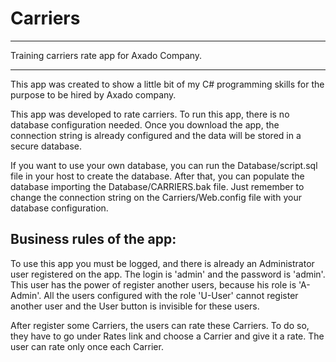 # Carriers
*********************************************
Training carriers rate app for Axado Company.
*********************************************
This app was created to show a little bit of my C# programming skills for the purpose to be hired by Axado company.

This app was developed to rate carriers. To run this app, there is no database configuration needed. Once you download the app, the connection string is already configured and the data will be stored in a secure database.

If you want to use your own database, you can run the Database/script.sql file in your host to create the database. After that, you can populate the database importing the Database/CARRIERS.bak file. Just remember to change the connection string on the Carriers/Web.config file with your database configuration.

Business rules of the app:
--------------------------
To use this app you must be logged, and there is already an Administrator user registered on the app. The login is 'admin' and the password is 'admin'. This user has the power of register another users, because his role is 'A-Admin'. All the users configured with the role 'U-User' cannot register another user and the User button is invisible for these users.

After register some Carriers, the users can rate these Carriers. To do so, they have to go under Rates link and choose a Carrier and give it a rate. The user can rate only once each Carrier.
